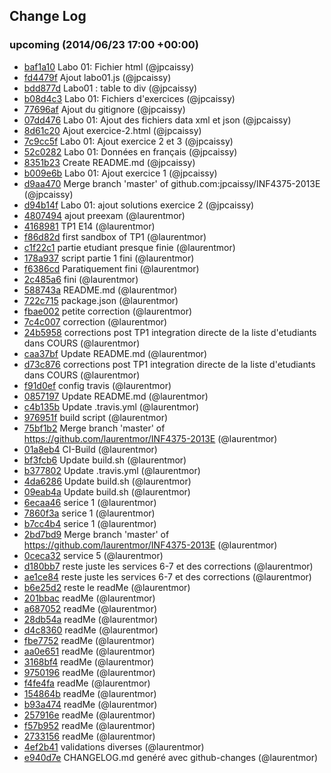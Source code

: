 ## Change Log

### upcoming (2014/06/23 17:00 +00:00)
- [baf1a10](https://github.com/laurentmor/INF4375-2013E/commit/baf1a102e43e852b5822aaa3bfa21eb9e8d374e9) Labo 01: Fichier html (@jpcaissy)
- [fd4479f](https://github.com/laurentmor/INF4375-2013E/commit/fd4479fecb23a56c7fe3e82e80545b19ee290cbc) Ajout labo01.js (@jpcaissy)
- [bdd877d](https://github.com/laurentmor/INF4375-2013E/commit/bdd877de5296d62d892a3724826b7f1330d867e1) Labo01 : table to div (@jpcaissy)
- [b08d4c3](https://github.com/laurentmor/INF4375-2013E/commit/b08d4c32fae84ab936e954c7d2a7cedd2fca2384) Labo 01: Fichiers d'exercices (@jpcaissy)
- [77696af](https://github.com/laurentmor/INF4375-2013E/commit/77696af28b312c1fae6f42c0a899d92c430e5cbe) Ajout du gitignore (@jpcaissy)
- [07dd476](https://github.com/laurentmor/INF4375-2013E/commit/07dd4762407904319f3621436c01d81707a9d13a) Labo 01: Ajout des fichiers data xml et json (@jpcaissy)
- [8d61c20](https://github.com/laurentmor/INF4375-2013E/commit/8d61c2018032ea4b0b533f2b32627057f8e5a23c) Ajout exercice-2.html (@jpcaissy)
- [7c9cc5f](https://github.com/laurentmor/INF4375-2013E/commit/7c9cc5f3db6fbb7b6b2411cfa17c9de1683ee373) Labo 01: Ajout exercice 2 et 3 (@jpcaissy)
- [52c0282](https://github.com/laurentmor/INF4375-2013E/commit/52c02824c7a64c51d56150d9ae4ee8723520e729) Labo 01: Données en français (@jpcaissy)
- [8351b23](https://github.com/laurentmor/INF4375-2013E/commit/8351b23a4f613d1b1283d767855372a4d60db057) Create README.md (@jpcaissy)
- [b009e6b](https://github.com/laurentmor/INF4375-2013E/commit/b009e6b14e158a78b9c4cdd5c926d973f30b54b0) Labo 01: Ajout exercice 1 (@jpcaissy)
- [d9aa470](https://github.com/laurentmor/INF4375-2013E/commit/d9aa470f988b2c2c92332b9302a804f17811245c) Merge branch 'master' of github.com:jpcaissy/INF4375-2013E (@jpcaissy)
- [d94b14f](https://github.com/laurentmor/INF4375-2013E/commit/d94b14f9637b88c2aff0442a1d9bc0a9d3e09668) Labo 01: ajout solutions exercice 2 (@jpcaissy)
- [4807494](https://github.com/laurentmor/INF4375-2013E/commit/48074942da2ab2f3e1bfd4c32faf7508d67dd379) ajout preexam (@laurentmor)
- [4168981](https://github.com/laurentmor/INF4375-2013E/commit/4168981b610ddfb6f7cb7f337f5c12376392d55d) TP1 E14 (@laurentmor)
- [f86d82d](https://github.com/laurentmor/INF4375-2013E/commit/f86d82dd87bd56c238db946d48f48f952380da20) first sandbox of TP1 (@laurentmor)
- [c1f22c1](https://github.com/laurentmor/INF4375-2013E/commit/c1f22c1ee3c548f30275edd5a96bb655ffc69203) partie etudiant presque finie (@laurentmor)
- [178a937](https://github.com/laurentmor/INF4375-2013E/commit/178a93704b1037aee5a558607b495e55a633f6eb) script partie 1 fini (@laurentmor)
- [f6386cd](https://github.com/laurentmor/INF4375-2013E/commit/f6386cdc76c1524931608a10c0177059804ed1bf) Paratiquement fini (@laurentmor)
- [2c485a6](https://github.com/laurentmor/INF4375-2013E/commit/2c485a62feadbbff279c349ae94d4444fad4b228) fini (@laurentmor)
- [588743a](https://github.com/laurentmor/INF4375-2013E/commit/588743a32267fdbd8dac054925140e5aa22291ea) README.md (@laurentmor)
- [722c715](https://github.com/laurentmor/INF4375-2013E/commit/722c715b0f3b78d34aa7ce7ad07755d9f625d4f3) package.json (@laurentmor)
- [fbae002](https://github.com/laurentmor/INF4375-2013E/commit/fbae0029afc898cd14c2dbe9230f0601577584a3) petite correction (@laurentmor)
- [7c4c007](https://github.com/laurentmor/INF4375-2013E/commit/7c4c007123b016cf930df9efdee11b0a9f7d4cc8) correction (@laurentmor)
- [24b5958](https://github.com/laurentmor/INF4375-2013E/commit/24b59587d090abe1e58632d3dd5d01a5ec0a5133) corrections post TP1 integration directe de la liste d'etudiants dans COURS (@laurentmor)
- [caa37bf](https://github.com/laurentmor/INF4375-2013E/commit/caa37bfde464eec12dba0ad790c4f5906685ee49) Update README.md (@laurentmor)
- [d73c876](https://github.com/laurentmor/INF4375-2013E/commit/d73c8766c58dbc837d9dd2519fd778a59f3685d2) corrections post TP1 integration directe de la liste d'etudiants dans COURS (@laurentmor)
- [f91d0ef](https://github.com/laurentmor/INF4375-2013E/commit/f91d0efa3ceb1b1b2bba9e5db0a03bc6ab5d4a24) config travis (@laurentmor)
- [0857197](https://github.com/laurentmor/INF4375-2013E/commit/0857197b86c6330e5daca6bd430d458d830a5401) Update README.md (@laurentmor)
- [c4b135b](https://github.com/laurentmor/INF4375-2013E/commit/c4b135b68daff25ff21c12a5b40bd28a9aa19a25) Update .travis.yml (@laurentmor)
- [976951f](https://github.com/laurentmor/INF4375-2013E/commit/976951fa11903479d59d3439630dcfd53a9fbf0a) build script (@laurentmor)
- [75bf1b2](https://github.com/laurentmor/INF4375-2013E/commit/75bf1b21f10755f1b0250c71de7e708983e3781f) Merge branch 'master' of https://github.com/laurentmor/INF4375-2013E (@laurentmor)
- [01a8eb4](https://github.com/laurentmor/INF4375-2013E/commit/01a8eb4bcf711aca4ca42124fed843419a53e748) CI-Build (@laurentmor)
- [bf3fcb6](https://github.com/laurentmor/INF4375-2013E/commit/bf3fcb6fe60bd6ade61a33335c91ec638b36570b) Update build.sh (@laurentmor)
- [b377802](https://github.com/laurentmor/INF4375-2013E/commit/b377802d8fa0af93d8890636b66fb3acd5f1eb33) Update .travis.yml (@laurentmor)
- [4da6286](https://github.com/laurentmor/INF4375-2013E/commit/4da6286ca01c6892536cbf05f3a175e7346b9e89) Update build.sh (@laurentmor)
- [09eab4a](https://github.com/laurentmor/INF4375-2013E/commit/09eab4ab58d6bff7cfe6a1dc1d436027a2e54051) Update build.sh (@laurentmor)
- [6ecaa46](https://github.com/laurentmor/INF4375-2013E/commit/6ecaa46042669332af8d740bd6d2b124f6111b16) serice 1 (@laurentmor)
- [7860f3a](https://github.com/laurentmor/INF4375-2013E/commit/7860f3ab39631e5b61a82b46dd8b44979ef0e05c) serice 1 (@laurentmor)
- [b7cc4b4](https://github.com/laurentmor/INF4375-2013E/commit/b7cc4b49983a3fdf2cf0637a15e8657eb66e96bb) serice 1 (@laurentmor)
- [2bd7bd9](https://github.com/laurentmor/INF4375-2013E/commit/2bd7bd9f16c65886607df4393ed21773c41cf772) Merge branch 'master' of https://github.com/laurentmor/INF4375-2013E (@laurentmor)
- [0ceca32](https://github.com/laurentmor/INF4375-2013E/commit/0ceca32666429f584dc8fdc19d5c729d75956481) service 5 (@laurentmor)
- [d180bb7](https://github.com/laurentmor/INF4375-2013E/commit/d180bb7e248c3040d3b6732df3d03072a3855bd2) reste juste les services 6-7 et des corrections (@laurentmor)
- [ae1ce84](https://github.com/laurentmor/INF4375-2013E/commit/ae1ce842cc8ba9619789a07b2771402142fd117d) reste juste les services 6-7 et des corrections (@laurentmor)
- [b6e25d2](https://github.com/laurentmor/INF4375-2013E/commit/b6e25d285cc1e62e25d4fc11e053519c81dc4360) reste le readMe (@laurentmor)
- [201bbac](https://github.com/laurentmor/INF4375-2013E/commit/201bbac13b5ffff67a8c8dd0eef55e84dfccef5b) readMe (@laurentmor)
- [a687052](https://github.com/laurentmor/INF4375-2013E/commit/a687052fe6db01704f6bfd76b6107e631df8fbe0) readMe (@laurentmor)
- [28db54a](https://github.com/laurentmor/INF4375-2013E/commit/28db54ae3e5be0fc037733fc41be50a973509823) readMe (@laurentmor)
- [d4c8360](https://github.com/laurentmor/INF4375-2013E/commit/d4c836074faf51e7c0c0187347417c46235a937b) readMe (@laurentmor)
- [fbe7752](https://github.com/laurentmor/INF4375-2013E/commit/fbe7752b5265a65ab396812e047ceada59184f9d) readMe (@laurentmor)
- [aa0e651](https://github.com/laurentmor/INF4375-2013E/commit/aa0e65185df6ced2e2267be88a8e1ffeef21929c) readMe (@laurentmor)
- [3168bf4](https://github.com/laurentmor/INF4375-2013E/commit/3168bf4e25ccd33ec2b7c2b02a6590dbe2e5e117) readMe (@laurentmor)
- [9750196](https://github.com/laurentmor/INF4375-2013E/commit/9750196ac4343f544c8b34f30d12dd7fe09a2b51) readMe (@laurentmor)
- [f4fe4fa](https://github.com/laurentmor/INF4375-2013E/commit/f4fe4fa3897391955746d1d5ce2cca25b0f0d911) readMe (@laurentmor)
- [154864b](https://github.com/laurentmor/INF4375-2013E/commit/154864b6c91d7f5676dc05eaeb7389ffba4a8c85) readMe (@laurentmor)
- [b93a474](https://github.com/laurentmor/INF4375-2013E/commit/b93a4741220a4c8c868b28f8317e72ad4e73cefe) readMe (@laurentmor)
- [257916e](https://github.com/laurentmor/INF4375-2013E/commit/257916e5e4a0f5fbf3d4e3fe17cfd19968f4c1a8) readMe (@laurentmor)
- [f57b952](https://github.com/laurentmor/INF4375-2013E/commit/f57b9521c79329e83e68ac15f2d99041174e56ed) readMe (@laurentmor)
- [2733156](https://github.com/laurentmor/INF4375-2013E/commit/273315693da9c300d72d7addb65cc379b7f6b731) readMe (@laurentmor)
- [4ef2b41](https://github.com/laurentmor/INF4375-2013E/commit/4ef2b4127492cd89bea7fff15a3908fa81c2327c) validations diverses (@laurentmor)
- [e940d7e](https://github.com/laurentmor/INF4375-2013E/commit/e940d7ed22ada870d32a7bd5df0a65573e5616f3) CHANGELOG.md genéré avec github-changes (@laurentmor)